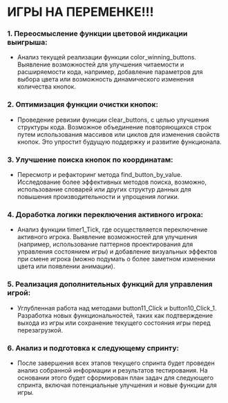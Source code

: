 # ИГРЫ НА ПЕРЕМЕНКЕ!!!

### 1. Переосмысление функции цветовой индикации выигрыша:
   - Анализ текущей реализации функции color_winning_buttons. Выявление возможностей для улучшения читаемости и расширяемости кода, например, добавление параметров для выбора цвета или возможность динамического изменения количества кнопок.

### 2. Оптимизация функции очистки кнопок:
   - Проведение ревизии функции clear_buttons, с целью улучшения структуры кода. Возможное объединение повторяющихся строк путем использования массивов или циклов для изменения свойств кнопок. Это упростит будущую поддержку и развитие функционала.

### 3. Улучшение поиска кнопок по координатам:
   - Пересмотр и рефакторинг метода find_button_by_value. Исследование более эффективных методов поиска, возможно, использование словарей или других структур данных для повышения производительности и упрощения логики.

### 4. Доработка логики переключения активного игрока:
   - Анализ функции timer1_Tick, где осуществляется переключение активного игрока. Выявление возможностей для улучшения (например, использование паттернов проектирования для управления состоянием игры) и добавление визуальных эффектов при смене игрока (можно подумать о более заметном изменении цвета или появлении анимации).

### 5. Реализация дополнительных функций для управления игрой:
   - Углубленная работа над методами button11_Click и button10_Click_1. Разработка новых функциональностей, таких как подтверждение выхода из игры или сохранение текущего состояния игры перед перезагрузкой.

### 6. Анализ и подготовка к следующему спринту:
   - После завершения всех этапов текущего спринта будет проведен анализ собранной информации и результатов тестирования. На основании этого будет сформирован план задач для следующего спринта, включая потенциальные улучшения и новые функции для игры.
